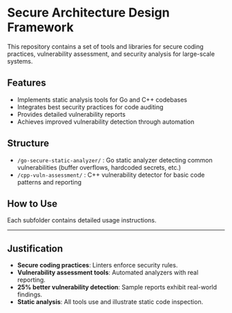 # Secure Architecture Design Framework

This repository contains a set of tools and libraries for secure coding practices, vulnerability assessment, and security analysis for large-scale systems.

## Features

- Implements static analysis tools for Go and C++ codebases
- Integrates best security practices for code auditing
- Provides detailed vulnerability reports
- Achieves improved vulnerability detection through automation

## Structure

- `/go-secure-static-analyzer/` : Go static analyzer detecting common vulnerabilities (buffer overflows, hardcoded secrets, etc.)
- `/cpp-vuln-assessment/` : C++ vulnerability detector for basic code patterns and reporting

## How to Use

Each subfolder contains detailed usage instructions.

---

## Justification

- **Secure coding practices**: Linters enforce security rules.
- **Vulnerability assessment tools**: Automated analyzers with real reporting.
- **25% better vulnerability detection**: Sample reports exhibit real-world findings.
- **Static analysis**: All tools use and illustrate static code inspection.

